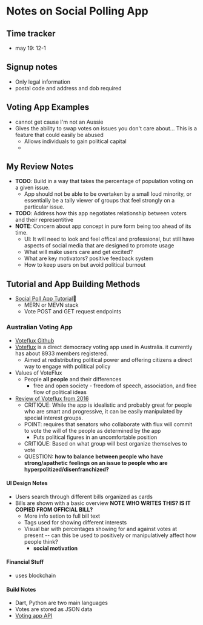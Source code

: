 # Notes on Social Polling App
## Time tracker
* may 19: 12-1

## Signup notes
* Only legal information
* postal code and address and dob required

## Voting App Examples
* cannot get cause I'm not an Aussie
* Gives the ability to swap votes on issues you don't care about... This is a feature that could easily be abused
  - Allows individuals to gain political capital
  * 

## My Review Notes
* **TODO**: Build in a way that takes the percentage of population voting on a given issue.
  - App should not be able to be overtaken by a small loud minority, or essentially be a tally viewer of groups that feel strongly on a particular issue.
* **TODO**: Address how this app negotiates relationship between voters and their representitive
* **NOTE**: Concern about app concept in pure form being too ahead of its time.
  - UI: It will need to look and feel offical and professional, but still have aspects of social media that are designed to promote usage
  - What will make users care and get excited?
  - What are key motivators? positive feedback system
  - How to keep users on but avoid political burnout

## Tutorial and App Building Methods
* [Social Poll App Tutorial](https://pusher.com/tutorials/social-poll-realtime-counter)
    - MERN or MEVN stack
    - Vote POST and GET request endpoints


### Australian Voting App
* [Voteflux Github](https://github.com/voteflux)
* [Voteflux](https://voteflux.org/about/how/) is a direct democracy voting app used in Australia. it currently has about 8933 members registered.
    - Aimed at redistributing political power and offering citizens a direct way to engage with political policy
* Values of VoteFlux
  - People **all people** and their differences
    - free and open society - freedom of speech, association, and free flow of political ideas
* [Review of Voteflux from 2016](https://catespeaks.com/2016/05/13/meet-the-small-parties-voteflux-upgrade-democracy/)
  - CRITIQUE: While the app is idealistic and probably great for people who are smart and progressive, it can be easily manipulated by special interest groups.
  - POINT: requires that senators who collaborate with flux will commit to vote the will of the people as determined by the app
    - Puts political figures in an uncomfortable position
  - CRITIQUE: Based on what group will best organize themselves to vote 
  - QUESTION: **how to balance between people who have strong/apathetic feelings on an issue to people who are hyperpolitized/disenfranchized?**

#### UI Design Notes
* Users search through different bills organized as cards
* Bills are shown with a basic overview **NOTE WHO WRITES THIS? IS IT COPIED FROM OFFICIAL BILL?**
  - More info setion to full bill text
  - Tags used for showing different interests
  - Visual bar with percentages showing for and against votes at present -- can this be used to positively or manipulatively affect how people think?
    - **social motivation**
#### Financial Stuff
* uses blockchain
#### Build Notes
* Dart, Python are two main languages
* Votes are stored as JSON data
* [Voting app API](https://github.com/voteflux/voting-app-api)
